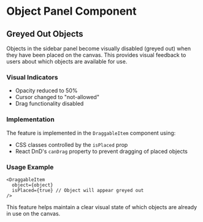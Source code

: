 
# Object Panel Component

## Greyed Out Objects

Objects in the sidebar panel become visually disabled (greyed out) when they have been placed on the canvas. This provides visual feedback to users about which objects are available for use.

### Visual Indicators
- Opacity reduced to 50%
- Cursor changed to "not-allowed"
- Drag functionality disabled

### Implementation
The feature is implemented in the `DraggableItem` component using:
- CSS classes controlled by the `isPlaced` prop
- React DnD's `canDrag` property to prevent dragging of placed objects

### Usage Example
```tsx
<DraggableItem 
  object={object}
  isPlaced={true} // Object will appear greyed out
/>
```

This feature helps maintain a clear visual state of which objects are already in use on the canvas.
